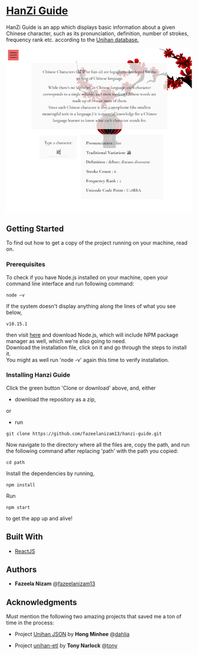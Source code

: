 # [HanZi Guide](https://fazeelanizam13.github.io/hanzi-guide/)

HanZi Guide is an app which displays basic information about a given Chinese character, such as its pronunciation, definition, number of strokes, frequency rank etc. according to the [Unihan database.](https://unicode.org/charts/unihan.html)

![Screenshot from HanZi Guide](screen.png)

## Getting Started

To find out how to get a copy of the project running on your machine, read on.

### Prerequisites

To check if you have Node.js installed on your machine, open your command line interface and run following command:

```
node –v
```
If the system doesn't display anything along the lines of what you see below,

```
v10.15.1
```
then visit [here](https://nodejs.org/en/download/) and download Node.js, which will include NPM package manager as well, which we're also going to need.  
Download the installation file, click on it and go through the steps to install it.  
You might as well run 'node -v' again this time to verify installation.

### Installing Hanzi Guide

Click the green button 'Clone or download' above, and, either 

* download the repository as a zip,

or

* run

```
git clone https://github.com/fazeelanizam13/hanzi-guide.git
```

Now navigate to the directory where all the files are, copy the path, and run the following command after replacing 'path' with the path you copied:

```
cd path
```
Install the dependencies by running,
```
npm install
```
Run
```
npm start
```
to get the app up and alive!

## Built With

* [ReactJS](https://reactjs.org/)

## Authors

* **Fazeela Nizam** @[fazeelanizam13](https://github.com/fazeelanizam13)

## Acknowledgments

Must mention the following two amazing projects that saved me a ton of time in the process:

* Project [Unihan JSON](https://github.com/dahlia/unihan-json) by **Hong Minhee** @[dahlia](https://github.com/dahlia)

* Project [unihan-etl](https://github.com/cihai/unihan-etl) by **Tony Narlock** @[tony](https://github.com/tony)
